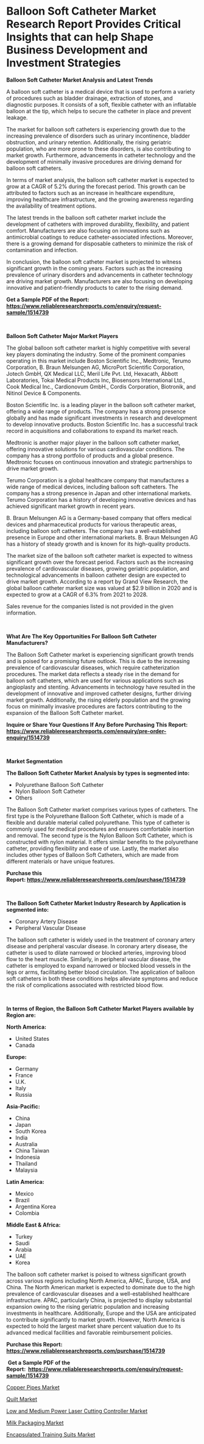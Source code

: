 <p><h1>Balloon Soft Catheter Market Research Report Provides Critical Insights that can help Shape Business Development and Investment Strategies</h1></p><p><strong>Balloon Soft Catheter Market Analysis and Latest Trends</strong></p>
<p><p>A balloon soft catheter is a medical device that is used to perform a variety of procedures such as bladder drainage, extraction of stones, and diagnostic purposes. It consists of a soft, flexible catheter with an inflatable balloon at the tip, which helps to secure the catheter in place and prevent leakage.</p><p>The market for balloon soft catheters is experiencing growth due to the increasing prevalence of disorders such as urinary incontinence, bladder obstruction, and urinary retention. Additionally, the rising geriatric population, who are more prone to these disorders, is also contributing to market growth. Furthermore, advancements in catheter technology and the development of minimally invasive procedures are driving demand for balloon soft catheters.</p><p>In terms of market analysis, the balloon soft catheter market is expected to grow at a CAGR of 5.2% during the forecast period. This growth can be attributed to factors such as an increase in healthcare expenditure, improving healthcare infrastructure, and the growing awareness regarding the availability of treatment options.</p><p>The latest trends in the balloon soft catheter market include the development of catheters with improved durability, flexibility, and patient comfort. Manufacturers are also focusing on innovations such as antimicrobial coatings to reduce catheter-associated infections. Moreover, there is a growing demand for disposable catheters to minimize the risk of contamination and infection.</p><p>In conclusion, the balloon soft catheter market is projected to witness significant growth in the coming years. Factors such as the increasing prevalence of urinary disorders and advancements in catheter technology are driving market growth. Manufacturers are also focusing on developing innovative and patient-friendly products to cater to the rising demand.</p></p>
<p><strong>Get a Sample PDF of the Report:&nbsp; <a href="https://www.reliableresearchreports.com/enquiry/request-sample/1514739">https://www.reliableresearchreports.com/enquiry/request-sample/1514739</a></strong></p>
<p>&nbsp;</p>
<p><strong>Balloon Soft Catheter Major Market Players</strong></p>
<p><p>The global balloon soft catheter market is highly competitive with several key players dominating the industry. Some of the prominent companies operating in this market include Boston Scientific Inc., Medtronic, Terumo Corporation, B. Braun Melsungen AG, MicroPort Scientific Corporation, Jotech GmbH, QX Medical LLC, Meril Life Pvt. Ltd, Hexacath, Abbott Laboratories, Tokai Medical Products Inc, Biosensors International Ltd., Cook Medical Inc., Cardionovum GmbH., Cordis Corporation, Biotronik, and Nitinol Device & Components.</p><p>Boston Scientific Inc. is a leading player in the balloon soft catheter market, offering a wide range of products. The company has a strong presence globally and has made significant investments in research and development to develop innovative products. Boston Scientific Inc. has a successful track record in acquisitions and collaborations to expand its market reach.</p><p>Medtronic is another major player in the balloon soft catheter market, offering innovative solutions for various cardiovascular conditions. The company has a strong portfolio of products and a global presence. Medtronic focuses on continuous innovation and strategic partnerships to drive market growth.</p><p>Terumo Corporation is a global healthcare company that manufactures a wide range of medical devices, including balloon soft catheters. The company has a strong presence in Japan and other international markets. Terumo Corporation has a history of developing innovative devices and has achieved significant market growth in recent years.</p><p>B. Braun Melsungen AG is a Germany-based company that offers medical devices and pharmaceutical products for various therapeutic areas, including balloon soft catheters. The company has a well-established presence in Europe and other international markets. B. Braun Melsungen AG has a history of steady growth and is known for its high-quality products.</p><p>The market size of the balloon soft catheter market is expected to witness significant growth over the forecast period. Factors such as the increasing prevalence of cardiovascular diseases, growing geriatric population, and technological advancements in balloon catheter design are expected to drive market growth. According to a report by Grand View Research, the global balloon catheter market size was valued at $2.9 billion in 2020 and is expected to grow at a CAGR of 6.3% from 2021 to 2028.</p><p>Sales revenue for the companies listed is not provided in the given information.</p></p>
<p>&nbsp;</p>
<p><strong>What Are The Key Opportunities For Balloon Soft Catheter Manufacturers?</strong></p>
<p><p>The Balloon Soft Catheter market is experiencing significant growth trends and is poised for a promising future outlook. This is due to the increasing prevalence of cardiovascular diseases, which require catheterization procedures. The market data reflects a steady rise in the demand for balloon soft catheters, which are used for various applications such as angioplasty and stenting. Advancements in technology have resulted in the development of innovative and improved catheter designs, further driving market growth. Additionally, the rising elderly population and the growing focus on minimally invasive procedures are factors contributing to the expansion of the Balloon Soft Catheter market.</p></p>
<p><strong>Inquire or Share Your Questions If Any Before Purchasing This Report: <a href="https://www.reliableresearchreports.com/enquiry/pre-order-enquiry/1514739">https://www.reliableresearchreports.com/enquiry/pre-order-enquiry/1514739</a></strong></p>
<p>&nbsp;</p>
<p><strong>Market Segmentation</strong></p>
<p><strong>The Balloon Soft Catheter Market Analysis by types is segmented into:</strong></p>
<p><ul><li>Polyurethane Balloon Soft Catheter</li><li>Nylon Balloon Soft Catheter</li><li>Others</li></ul></p>
<p><p>The Balloon Soft Catheter market comprises various types of catheters. The first type is the Polyurethane Balloon Soft Catheter, which is made of a flexible and durable material called polyurethane. This type of catheter is commonly used for medical procedures and ensures comfortable insertion and removal. The second type is the Nylon Balloon Soft Catheter, which is constructed with nylon material. It offers similar benefits to the polyurethane catheter, providing flexibility and ease of use. Lastly, the market also includes other types of Balloon Soft Catheters, which are made from different materials or have unique features.</p></p>
<p><strong>Purchase this Report:&nbsp;<a href="https://www.reliableresearchreports.com/purchase/1514739">https://www.reliableresearchreports.com/purchase/1514739</a></strong></p>
<p>&nbsp;</p>
<p><strong>The Balloon Soft Catheter Market Industry Research by Application is segmented into:</strong></p>
<p><ul><li>Coronary Artery Disease</li><li>Peripheral Vascular Disease</li></ul></p>
<p><p>The balloon soft catheter is widely used in the treatment of coronary artery disease and peripheral vascular disease. In coronary artery disease, the catheter is used to dilate narrowed or blocked arteries, improving blood flow to the heart muscle. Similarly, in peripheral vascular disease, the catheter is employed to expand narrowed or blocked blood vessels in the legs or arms, facilitating better blood circulation. The application of balloon soft catheters in both these conditions helps alleviate symptoms and reduce the risk of complications associated with restricted blood flow.</p></p>
<p>&nbsp;</p>
<p><strong>In terms of Region, the Balloon Soft Catheter Market Players available by Region are:</strong></p>
<p>
    <p> <strong> North America: </strong>
        <ul>
            <li>United States</li>
            <li>Canada</li>
        </ul>
        </p> 
    <p> <strong> Europe: </strong>
        <ul>
            <li>Germany</li>
            <li>France</li>
            <li>U.K.</li>
            <li>Italy</li>
            <li>Russia</li>
        </ul>
        </p> 
    <p> <strong> Asia-Pacific: </strong>
        <ul>
            <li>China</li>
            <li>Japan</li>
            <li>South Korea</li>
            <li>India</li>
            <li>Australia</li>
            <li>China Taiwan</li>
            <li>Indonesia</li>
            <li>Thailand</li>
            <li>Malaysia</li>
        </ul>
        </p> 
    <p> <strong> Latin America: </strong>
        <ul>
            <li>Mexico</li>
            <li>Brazil</li>
            <li>Argentina Korea</li>
            <li>Colombia</li>
        </ul>
        </p> 
    <p> <strong> Middle East & Africa: </strong>
        <ul>
            <li>Turkey</li>
            <li>Saudi</li>
            <li>Arabia</li>
            <li>UAE</li>
            <li>Korea</li>
        </ul>
    </p>
    </p>
<p><p>The balloon soft catheter market is poised to witness significant growth across various regions including North America, APAC, Europe, USA, and China. The North American market is expected to dominate due to the high prevalence of cardiovascular diseases and a well-established healthcare infrastructure. APAC, particularly China, is projected to display substantial expansion owing to the rising geriatric population and increasing investments in healthcare. Additionally, Europe and the USA are anticipated to contribute significantly to market growth. However, North America is expected to hold the largest market share percent valuation due to its advanced medical facilities and favorable reimbursement policies.</p></p>
<p><strong>Purchase this Report: <a href="https://www.reliableresearchreports.com/purchase/1514739">https://www.reliableresearchreports.com/purchase/1514739</a></strong></p>
<p>&nbsp;<strong>Get a Sample PDF of the Report:&nbsp;&nbsp;<a href="https://www.reliableresearchreports.com/enquiry/request-sample/1514739">https://www.reliableresearchreports.com/enquiry/request-sample/1514739</a></strong></p>
<p><strong></strong></p>
<p><p><a href="https://medium.com/@akshatreportprime/copper-pipes-market-size-cagr-trends-2024-2030-917b02d70e3c">Copper Pipes Market</a></p><p><a href="https://www.linkedin.com/pulse/quilt-market-size-share-amp-trends-analysis-report-application-mo6vf/">Quilt Market</a></p><p><a href="https://github.com/luckyshygirl/Market-Research-Report-List-1/blob/main/low-and-medium-power-laser-cutting-controller-market.md">Low and Medium Power Laser Cutting Controller Market</a></p><p><a href="https://medium.com/@aashish.reportprime2/milk-packaging-market-comprehensive-assessment-by-type-application-and-geography-3b112f77dcd0">Milk Packaging Market</a></p><p><a href="https://github.com/vimar16th/Market-Research-Report-List-1/blob/main/encapsulated-training-suits-market.md">Encapsulated Training Suits Market</a></p></p>
